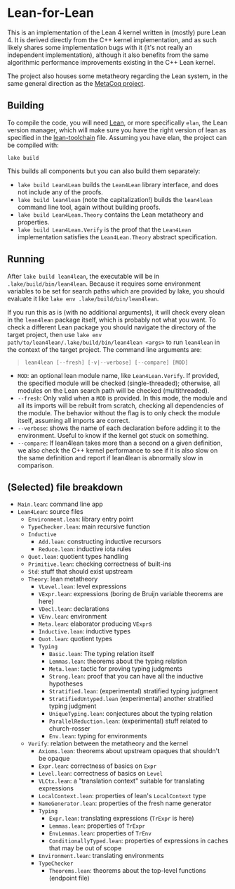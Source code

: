 # Lean-for-Lean

This is an implementation of the Lean 4 kernel written in (mostly) pure Lean 4.
It is derived directly from the C++ kernel implementation, and as such likely
shares some implementation bugs with it (it's not really an independent
implementation), although it also benefits from the same algorithmic performance
improvements existing in the C++ Lean kernel.

The project also houses some metatheory regarding the Lean
system, in the same general direction as the
[MetaCoq project](https://github.com/MetaCoq/metacoq/).

## Building

To compile the code, you will need [Lean](https://lean-lang.org/lean4/doc/quickstart.html), or more specifically `elan`, the Lean version manager, which will make sure you have the right version of lean as specified in the [lean-toolchain](lean-toolchain) file. Assuming you have elan, the project can be compiled with:

```
lake build
```

This builds all components but you can also build them separately:

* `lake build Lean4Lean` builds the `Lean4Lean` library interface, and does not include any of the proofs.
* `lake build lean4lean` (note the capitalization!) builds the `lean4lean` command line tool, again without building proofs.
* `lake build Lean4Lean.Theory` contains the Lean metatheory and properties.
* `lake build Lean4Lean.Verify` is the proof that the `Lean4Lean` implementation satisfies the `Lean4Lean.Theory` abstract specification.

## Running

After `lake build lean4lean`, the executable will be in `.lake/build/bin/lean4lean`. Because it requires some environment variables to be set for search paths which are provided by lake, you should evaluate it like `lake env .lake/build/bin/lean4lean`.

If you run this as is (with no additional arguments), it will check every olean in the `lean4lean` package itself, which is probably not what you want. To check a different Lean package you should navigate the directory of the target project, then use `lake env path/to/lean4lean/.lake/build/bin/lean4lean <args>` to run `lean4lean` in the context of the target project. The command line arguments are:

> `lean4lean [--fresh] [-v|--verbose] [--compare] [MOD]`

* `MOD`: an optional lean module name, like `Lean4Lean.Verify`. If provided, the specified module will be checked (single-threaded); otherwise, all modules on the Lean search path will be checked (multithreaded).
* `--fresh`: Only valid when a `MOD` is provided. In this mode, the module and all its imports will be rebuilt from scratch, checking all dependencies of the module. The behavior without the flag is to only check the module itself, assuming all imports are correct.
* `--verbose`: shows the name of each declaration before adding it to the environment. Useful to know if the kernel got stuck on something.
* `--compare`: If lean4lean takes more than a second on a given definition, we also check the C++ kernel performance to see if it is also slow on the same definition and report if lean4lean is abnormally slow in comparison.

## (Selected) file breakdown

* `Main.lean`: command line app
* `Lean4Lean`: source files
  * `Environment.lean`: library entry point
  * `TypeChecker.lean`: main recursive function
  * `Inductive`
    * `Add.lean`: constructing inductive recursors
    * `Reduce.lean`: inductive iota rules
  * `Quot.lean`: quotient types handling
  * `Primitive.lean`: checking correctness of built-ins
  * `Std`: stuff that should exist upstream
  * `Theory`: lean metatheory
    * `VLevel.lean`: level expressions
    * `VExpr.lean`: expressions (boring de Bruijn variable theorems are here)
    * `VDecl.lean`: declarations
    * `VEnv.lean`: environment
    * `Meta.lean`: elaborator producing `VExpr`s
    * `Inductive.lean`: inductive types
    * `Quot.lean`: quotient types
    * `Typing`
      * `Basic.lean`: The typing relation itself
      * `Lemmas.lean`: theorems about the typing relation
      * `Meta.lean`: tactic for proving typing judgments
      * `Strong.lean`: proof that you can have all the inductive hypotheses
      * `Stratified.lean`: (experimental) stratified typing judgment
      * `StratifiedUntyped.lean` (experimental) another stratified typing judgment
      * `UniqueTyping.lean`: conjectures about the typing relation
      * `ParallelReduction.lean`: (experimental) stuff related to church-rosser
      * `Env.lean`: typing for environments
  * `Verify`: relation between the metatheory and the kernel
    * `Axioms.lean`: theorems about upstream opaques that shouldn't be opaque
    * `Expr.lean`: correctness of basics on `Expr`
    * `Level.lean`: correctness of basics on `Level`
    * `VLCtx.lean`: a "translation context" suitable for translating expressions
    * `LocalContext.lean`: properties of lean's `LocalContext` type
    * `NameGenerator.lean`: properties of the fresh name generator
    * `Typing`
      * `Expr.lean`: translating expressions (`TrExpr` is here)
      * `Lemmas.lean`: properties of `TrExpr`
      * `EnvLemmas.lean`: properties of `TrEnv`
      * `ConditionallyTyped.lean`: properties of expressions in caches that may be out of scope
    * `Environment.lean`: translating environments
    * `TypeChecker`
      * `Theorems.lean`: theorems about the top-level functions (endpoint file)

